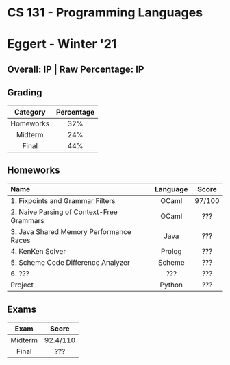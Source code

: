 # CS 131 - Programming Languages
# Eggert - Winter '21

## Overall: IP | Raw Percentage: IP

## Grading
| Category | Percentage |
|:---:|:---:|
| Homeworks | 32% |
| Midterm | 24% |
| Final | 44% |

## Homeworks
| Name | Language | Score |
|:---|:---:|:---:|
| 1. Fixpoints and Grammar Filters | OCaml | 97/100 |
| 2. Naive Parsing of Context-Free Grammars | OCaml | ??? |
| 3. Java Shared Memory Performance Races | Java | ??? |
| 4. KenKen Solver | Prolog | ??? |
| 5. Scheme Code Difference Analyzer | Scheme | ??? |
| 6. ??? | ??? | ??? |
| Project | Python | ??? |

## Exams
| Exam | Score |
|:---:|:---:|
| Midterm | 92.4/110 |
| Final | ??? |

